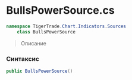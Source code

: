 
# BullsPowerSource.cs
```csharp
namespace TigerTrade.Chart.Indicators.Sources  
    class BullsPowerSource
```

> Описание

### Синтаксис
```csharp
public BullsPowerSource()
```
